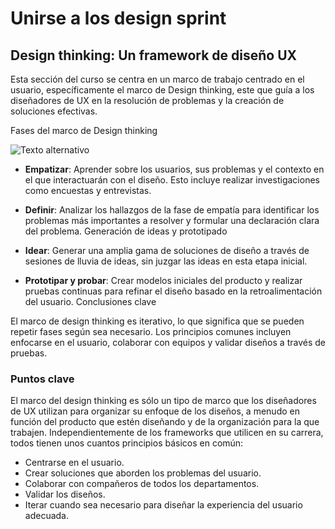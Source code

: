 # Unirse a los design sprint

## Design thinking: Un framework de diseño UX


Esta sección del curso se centra en un marco de trabajo centrado en el usuario, específicamente el marco de Design thinking, este que guía a los diseñadores de UX en la resolución de problemas y la creación de soluciones efectivas.

Fases del marco de Design thinking

![Texto alternativo](https://d3c33hcgiwev3.cloudfront.net/imageAssetProxy.v1/GG-UjxAJTjqvlI8QCc46CA_56b42a56f7534b9d80437b91462f53d8_UX_C1_M2_L2_R1_C-01.png?expiry=1755820800000&hmac=RyBboFucHLqZ0dFDg7DK2jzMVNad2Lh3Z6Fj4NZ3-Gc)


- **Empatizar**: Aprender sobre los usuarios, sus problemas y el contexto en el que interactuarán con el diseño. Esto incluye realizar investigaciones como encuestas y entrevistas.

- **Definir**: Analizar los hallazgos de la fase de empatía para identificar los problemas más importantes a resolver y formular una declaración clara del problema.
Generación de ideas y prototipado

- **Idear**: Generar una amplia gama de soluciones de diseño a través de sesiones de lluvia de ideas, sin juzgar las ideas en esta etapa inicial.
- **Prototipar y probar**: Crear modelos iniciales del producto y realizar pruebas continuas para refinar el diseño basado en la retroalimentación del usuario.
Conclusiones clave

El marco de design thinking es iterativo, lo que significa que se pueden repetir fases según sea necesario.
Los principios comunes incluyen enfocarse en el usuario, colaborar con equipos y validar diseños a través de pruebas.

### Puntos clave

El marco del design thinking es sólo un tipo de marco que los diseñadores de UX utilizan para organizar su enfoque de los diseños, a menudo en función del producto que estén diseñando y de la organización para la que trabajen. Independientemente de los frameworks que utilicen en su carrera, todos tienen unos cuantos principios básicos en común:

- Centrarse en el usuario.
- Crear soluciones que aborden los problemas del usuario.
- Colaborar con compañeros de todos los departamentos.
- Validar los diseños.
- Iterar cuando sea necesario para diseñar la experiencia del usuario adecuada.